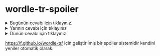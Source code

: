 # wordle-tr-spoiler

<details>
  <summary>Bugünün cevabı için tıklayınız.</summary>
  <br>
    <b> nısıf </b>
</details>

<details>
  <summary>Yarının cevabı için tıklayınız</summary>
  <br>
   <b> pelin </b>
</details>

<details>
  <summary>Dünün cevabı için tıklayınız </summary>
  <br>
  <b> gümeç </b>
</details>

https://f.github.io/wordle-tr/ için geliştirilmiş bir spoiler sistemidir kendini yeniler otomatik olarak.

